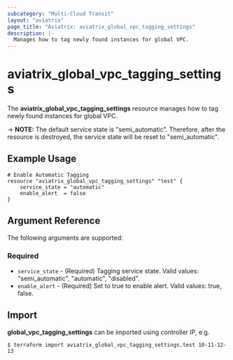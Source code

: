 ```yaml
---
subcategory: "Multi-Cloud Transit"
layout: "aviatrix"
page_title: "Aviatrix: aviatrix_global_vpc_tagging_settings"
description: |-
  Manages how to tag newly found instances for global VPC.
---
```


# aviatrix_global_vpc_tagging_settings

The **aviatrix_global_vpc_tagging_settings** resource manages how to tag newly found instances for global VPC.

-> **NOTE:** The default service state is "semi_automatic". Therefore, after the resource is destroyed, the service state will be reset to "semi_automatic".

## Example Usage

```hcl
# Enable Automatic Tagging
resource "aviatrix_global_vpc_tagging_settings" "test" {
    service_state = "automatic"
    enable_alert  = false
}
```

## Argument Reference

The following arguments are supported:

### Required
* `service_state` - (Required) Tagging service state. Valid values: "semi_automatic", "automatic", "disabled".
* `enable_alert` - (Required) Set to true to enable alert. Valid values: true, false.

## Import

**global_vpc_tagging_settings** can be imported using controller IP, e.g.

```
$ terraform import aviatrix_global_vpc_tagging_settings.test 10-11-12-13
```
